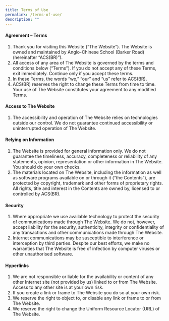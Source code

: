 ```yaml
---
title: Terms of Use
permalink: /terms-of-use/
description: ""
---
```

#### **Agreement – Terms**
1. Thank you for visiting this Website (“The Website”). The Website is owned and maintained by Anglo-Chinese School (Barker Road) (hereinafter “ACS(BR)”).
2. All access of any area of The Website is governed by the terms and conditions below (“Terms”). If you do not accept any of these Terms, exit immediately. Continue only if you accept these terms.
3. In these Terms, the words “we,” “our” and “us” refer to ACS(BR).
4. ACS(BR) reserves the right to change these Terms from time to time. Your use of The Website constitutes your agreement to any modified Terms.

#### **Access to The Website**
1. The accessibility and operation of The Website relies on technologies outside our control. We do not guarantee continued accessibility or uninterrupted operation of The Website.

#### **Relying on Information**
1. The Website is provided for general information only. We do not guarantee the timeliness, accuracy, completeness or reliability of any statements, opinion, representation or other information in The Website. You should do your own checks.
2. The materials located on The Website, including the information as well as software programs available on or through it (“the Contents”), are protected by copyright, trademark and other forms of proprietary rights. All rights, title and interest in the Contents are owned by, licensed to or controlled by ACS(BR).

#### **Security**
1. Where appropriate we use available technology to protect the security of communications made through The Website. We do not, however, accept liability for the security, authenticity, integrity or confidentiality of any transactions and other communications made through The Website.
2. Internet communications may be susceptible to interference or interception by third parties. Despite our best efforts, we make no warranties that The Website is free of infection by computer viruses or other unauthorised software.

#### **Hyperlinks**
1. We are not responsible or liable for the availability or content of any other Internet site (not provided by us) linked to or from The Website. Access to any other site is at your own risk.
2. If you create a link or frame to The Website you do so at your own risk.
3. We reserve the right to object to, or disable any link or frame to or from The Website.
4. We reserve the right to change the Uniform Resource Locator (URL) of The Website.

